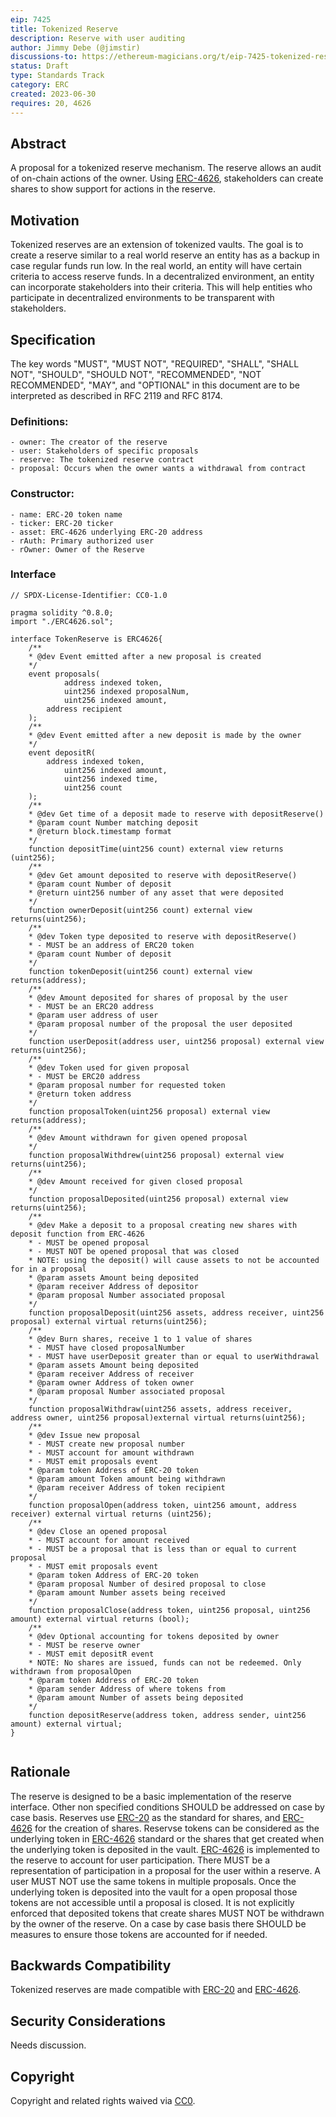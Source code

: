 ```yaml
---
eip: 7425
title: Tokenized Reserve
description: Reserve with user auditing
author: Jimmy Debe (@jimstir)
discussions-to: https://ethereum-magicians.org/t/eip-7425-tokenized-reserve/15297
status: Draft
type: Standards Track
category: ERC
created: 2023-06-30
requires: 20, 4626
---
```


## Abstract

A proposal for a tokenized reserve mechanism. The reserve allows an audit of on-chain actions of the owner. Using [ERC-4626](../EIPS/eip-4626.md), stakeholders can create shares to show support for actions in the reserve.

## Motivation

Tokenized reserves are an extension of tokenized vaults. The goal is to create a reserve similar to a real world reserve an entity has as a backup in case regular funds run low. In the real world, an entity will have certain criteria to access reserve funds. In a decentralized environment, an entity can incorporate stakeholders into their criteria. This will help entities who participate in decentralized environments to be transparent with stakeholders.

## Specification

The key words "MUST", "MUST NOT", "REQUIRED", "SHALL", "SHALL NOT", "SHOULD", "SHOULD NOT", "RECOMMENDED", "NOT RECOMMENDED", "MAY", and "OPTIONAL" in this document are to be interpreted as described in RFC 2119 and RFC 8174.

### Definitions:

	- owner: The creator of the reserve
	- user: Stakeholders of specific proposals
	- reserve: The tokenized reserve contract
	- proposal: Occurs when the owner wants a withdrawal from contract
 
### Constructor:
 
 	- name: ERC-20 token name
  	- ticker: ERC-20 ticker
   	- asset: ERC-4626 underlying ERC-20 address
	- rAuth: Primary authorized user
	- rOwner: Owner of the Reserve
 
### Interface
    
```solidity
// SPDX-License-Identifier: CC0-1.0

pragma solidity ^0.8.0;
import "./ERC4626.sol";
    
interface TokenReserve is ERC4626{
	/**
	* @dev Event emitted after a new proposal is created
	*/
	event proposals(
	    	address indexed token,
	    	uint256 indexed proposalNum,
	    	uint256 indexed amount,
		address recipient
	);
	/**
	* @dev Event emitted after a new deposit is made by the owner
	*/
	event depositR(
		address indexed token,
	    	uint256 indexed amount,
	    	uint256 indexed time,
	    	uint256 count
	);
	/** 
	* @dev Get time of a deposit made to reserve with depositReserve()
	* @param count Number matching deposit
	* @return block.timestamp format
	*/
	function depositTime(uint256 count) external view returns (uint256);
	/** 
	* @dev Get amount deposited to reserve with depositReserve() 
	* @param count Number of deposit
	* @return uint256 number of any asset that were deposited
	*/
	function ownerDeposit(uint256 count) external view returns(uint256);
	/**
	* @dev Token type deposited to reserve with depositReserve()
	* - MUST be an address of ERC20 token
	* @param count Number of deposit
	*/
	function tokenDeposit(uint256 count) external view returns(address);
	/**
	* @dev Amount deposited for shares of proposal by the user
	* - MUST be an ERC20 address
	* @param user address of user
	* @param proposal number of the proposal the user deposited
	*/
	function userDeposit(address user, uint256 proposal) external view returns(uint256);
	/**
	* @dev Token used for given proposal
	* - MUST be ERC20 address
	* @param proposal number for requested token
	* @return token address
	*/
	function proposalToken(uint256 proposal) external view returns(address);
	/**
	* @dev Amount withdrawn for given opened proposal
	*/
	function proposalWithdrew(uint256 proposal) external view returns(uint256);
	/**
	* @dev Amount received for given closed proposal
	*/
	function proposalDeposited(uint256 proposal) external view returns(uint256);
	/**
	* @dev Make a deposit to a proposal creating new shares with deposit function from ERC-4626
	* - MUST be opened proposal
	* - MUST NOT be opened proposal that was closed
	* NOTE: using the deposit() will cause assets to not be accounted for in a proposal
	* @param assets Amount being deposited
	* @param receiver Address of depositor
	* @param proposal Number associated proposal
	*/
	function proposalDeposit(uint256 assets, address receiver, uint256 proposal) external virtual returns(uint256);
	/**
	* @dev Burn shares, receive 1 to 1 value of shares
	* - MUST have closed proposalNumber
	* - MUST have userDeposit greater than or equal to userWithdrawal
	* @param assets Amount being deposited
	* @param receiver Address of receiver
	* @param owner Address of token owner
	* @param proposal Number associated proposal
	*/
	function proposalWithdraw(uint256 assets, address receiver, address owner, uint256 proposal)external virtual returns(uint256);
	/**
	* @dev Issue new proposal
	* - MUST create new proposal number
	* - MUST account for amount withdrawn
	* - MUST emit proposals event
	* @param token Address of ERC-20 token
	* @param amount Token amount being withdrawn
	* @param receiver Address of token recipient
	*/
	function proposalOpen(address token, uint256 amount, address receiver) external virtual returns (uint256);
	/**
	* @dev Close an opened proposal
	* - MUST account for amount received
	* - MUST be a proposal that is less than or equal to current proposal
	* - MUST emit proposals event
	* @param token Address of ERC-20 token
	* @param proposal Number of desired proposal to close
	* @param amount Number assets being received
	*/
	function proposalClose(address token, uint256 proposal, uint256 amount) external virtual returns (bool);
	/**
	* @dev Optional accounting for tokens deposited by owner
	* - MUST be reserve owner
	* - MUST emit depositR event
	* NOTE: No shares are issued, funds can not be redeemed. Only withdrawn from proposalOpen
	* @param token Address of ERC-20 token
	* @param sender Address of where tokens from
	* @param amount Number of assets being deposited
	*/
	function depositReserve(address token, address sender, uint256 amount) external virtual;
}
    
```

## Rationale

The reserve is designed to be a basic implementation of the reserve interface. Other non specified conditions SHOULD be addressed on case by case basis. Reserves use [ERC-20](../EIPS/eip-20.md) as the standard for shares, and [ERC-4626](../EIPS/eip-4626.md) for the creation of shares. Reservse tokens can be considered as the underlying token in [ERC-4626](../EIPS/eip-4626.md) standard or the shares that get created when the underlying token is deposited in the vault. 
[ERC-4626](../EIPS/eip-4626.md) is implemented to the reserve to account for user participation. There MUST be a representation of participation in a proposal for the user within a reserve. A user MUST NOT use the same tokens in multiple proposals. Once the underlying token is deposited into the vault for a open proposal those tokens are not accessible until a proposal is closed. It is not explicitly enforced that deposited tokens that create shares MUST NOT be withdrawn by the owner of the reserve. On a case by case basis there SHOULD be measures to ensure those tokens are accounted for if needed.  

## Backwards Compatibility

Tokenized reserves are made compatible with [ERC-20](../EIPS/eip-20.md) and [ERC-4626](../EIPS/eip-4626.md).

## Security Considerations

Needs discussion.

## Copyright

Copyright and related rights waived via [CC0](../LICENSE.md).
